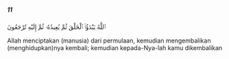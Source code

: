 ##### 11

<span class="ayah">ٱللَّهُ يَبْدَؤُا۟ ٱلْخَلْقَ ثُمَّ يُعِيدُهُۥ ثُمَّ إِلَيْهِ تُرْجَعُونَ</span>

<span class="ayah_translation">Allah menciptakan (manusia) dari permulaan, kemudian mengembalikan (menghidupkan)nya kembali; kemudian kepada-Nya-lah kamu dikembalikan</span>
